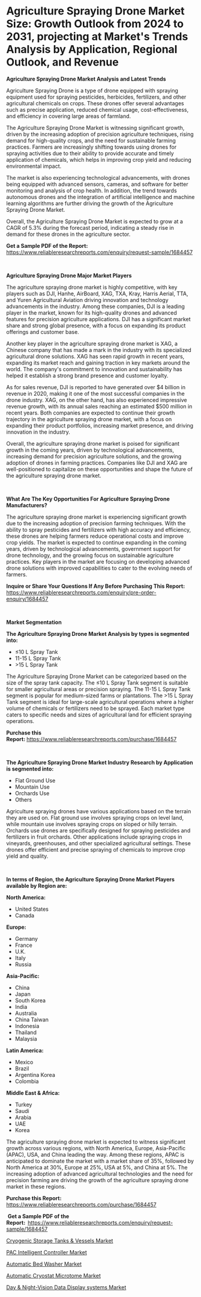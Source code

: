 <p><h1>Agriculture Spraying Drone Market Size: Growth Outlook from 2024 to 2031, projecting at Market's Trends Analysis by Application, Regional Outlook, and Revenue</h1></p><p><strong>Agriculture Spraying Drone Market Analysis and Latest Trends</strong></p>
<p><p>Agriculture Spraying Drone is a type of drone equipped with spraying equipment used for spraying pesticides, herbicides, fertilizers, and other agricultural chemicals on crops. These drones offer several advantages such as precise application, reduced chemical usage, cost-effectiveness, and efficiency in covering large areas of farmland.</p><p>The Agriculture Spraying Drone Market is witnessing significant growth, driven by the increasing adoption of precision agriculture techniques, rising demand for high-quality crops, and the need for sustainable farming practices. Farmers are increasingly shifting towards using drones for spraying activities due to their ability to provide accurate and timely application of chemicals, which helps in improving crop yield and reducing environmental impact.</p><p>The market is also experiencing technological advancements, with drones being equipped with advanced sensors, cameras, and software for better monitoring and analysis of crop health. In addition, the trend towards autonomous drones and the integration of artificial intelligence and machine learning algorithms are further driving the growth of the Agriculture Spraying Drone Market.</p><p>Overall, the Agriculture Spraying Drone Market is expected to grow at a CAGR of 5.3% during the forecast period, indicating a steady rise in demand for these drones in the agriculture sector.</p></p>
<p><strong>Get a Sample PDF of the Report:&nbsp;</strong> <a href="https://www.reliableresearchreports.com/enquiry/request-sample/1684457">https://www.reliableresearchreports.com/enquiry/request-sample/1684457</a></p>
<p>&nbsp;</p>
<p><strong>Agriculture Spraying Drone Major Market Players</strong></p>
<p><p>The agriculture spraying drone market is highly competitive, with key players such as DJI, Hanhe, AirBoard, XAG, TXA, Kray, Harris Aerial, TTA, and Yuren Agricultural Aviation driving innovation and technology advancements in the industry. Among these companies, DJI is a leading player in the market, known for its high-quality drones and advanced features for precision agriculture applications. DJI has a significant market share and strong global presence, with a focus on expanding its product offerings and customer base.</p><p>Another key player in the agriculture spraying drone market is XAG, a Chinese company that has made a mark in the industry with its specialized agricultural drone solutions. XAG has seen rapid growth in recent years, expanding its market reach and gaining traction in key markets around the world. The company's commitment to innovation and sustainability has helped it establish a strong brand presence and customer loyalty.</p><p>As for sales revenue, DJI is reported to have generated over $4 billion in revenue in 2020, making it one of the most successful companies in the drone industry. XAG, on the other hand, has also experienced impressive revenue growth, with its annual sales reaching an estimated $500 million in recent years. Both companies are expected to continue their growth trajectory in the agriculture spraying drone market, with a focus on expanding their product portfolios, increasing market presence, and driving innovation in the industry.</p><p>Overall, the agriculture spraying drone market is poised for significant growth in the coming years, driven by technological advancements, increasing demand for precision agriculture solutions, and the growing adoption of drones in farming practices. Companies like DJI and XAG are well-positioned to capitalize on these opportunities and shape the future of the agriculture spraying drone market.</p></p>
<p>&nbsp;</p>
<p><strong>What Are The Key Opportunities For Agriculture Spraying Drone Manufacturers?</strong></p>
<p><p>The agriculture spraying drone market is experiencing significant growth due to the increasing adoption of precision farming techniques. With the ability to spray pesticides and fertilizers with high accuracy and efficiency, these drones are helping farmers reduce operational costs and improve crop yields. The market is expected to continue expanding in the coming years, driven by technological advancements, government support for drone technology, and the growing focus on sustainable agriculture practices. Key players in the market are focusing on developing advanced drone solutions with improved capabilities to cater to the evolving needs of farmers.</p></p>
<p><strong>Inquire or Share Your Questions If Any Before Purchasing This Report:</strong> <a href="https://www.reliableresearchreports.com/enquiry/pre-order-enquiry/1684457">https://www.reliableresearchreports.com/enquiry/pre-order-enquiry/1684457</a></p>
<p>&nbsp;</p>
<p><strong>Market Segmentation</strong></p>
<p><strong>The Agriculture Spraying Drone Market Analysis by types is segmented into:</strong></p>
<p><ul><li>≤10 L Spray Tank</li><li>11-15 L Spray Tank</li><li>>15 L Spray Tank</li></ul></p>
<p><p>The Agriculture Spraying Drone Market can be categorized based on the size of the spray tank capacity. The ≤10 L Spray Tank segment is suitable for smaller agricultural areas or precision spraying. The 11-15 L Spray Tank segment is popular for medium-sized farms or plantations. The >15 L Spray Tank segment is ideal for large-scale agricultural operations where a higher volume of chemicals or fertilizers need to be sprayed. Each market type caters to specific needs and sizes of agricultural land for efficient spraying operations.</p></p>
<p><strong>Purchase this Report:&nbsp;</strong><a href="https://www.reliableresearchreports.com/purchase/1684457">https://www.reliableresearchreports.com/purchase/1684457</a></p>
<p>&nbsp;</p>
<p><strong>The Agriculture Spraying Drone Market Industry Research by Application is segmented into:</strong></p>
<p><ul><li>Flat Ground Use</li><li>Mountain Use</li><li>Orchards Use</li><li>Others</li></ul></p>
<p><p>Agriculture spraying drones have various applications based on the terrain they are used on. Flat ground use involves spraying crops on level land, while mountain use involves spraying crops on sloped or hilly terrain. Orchards use drones are specifically designed for spraying pesticides and fertilizers in fruit orchards. Other applications include spraying crops in vineyards, greenhouses, and other specialized agricultural settings. These drones offer efficient and precise spraying of chemicals to improve crop yield and quality.</p></p>
<p>&nbsp;</p>
<p><strong>In terms of Region, the Agriculture Spraying Drone Market Players available by Region are:</strong></p>
<p>
    <p> <strong> North America: </strong>
        <ul>
            <li>United States</li>
            <li>Canada</li>
        </ul>
        </p> 
    <p> <strong> Europe: </strong>
        <ul>
            <li>Germany</li>
            <li>France</li>
            <li>U.K.</li>
            <li>Italy</li>
            <li>Russia</li>
        </ul>
        </p> 
    <p> <strong> Asia-Pacific: </strong>
        <ul>
            <li>China</li>
            <li>Japan</li>
            <li>South Korea</li>
            <li>India</li>
            <li>Australia</li>
            <li>China Taiwan</li>
            <li>Indonesia</li>
            <li>Thailand</li>
            <li>Malaysia</li>
        </ul>
        </p> 
    <p> <strong> Latin America: </strong>
        <ul>
            <li>Mexico</li>
            <li>Brazil</li>
            <li>Argentina Korea</li>
            <li>Colombia</li>
        </ul>
        </p> 
    <p> <strong> Middle East & Africa: </strong>
        <ul>
            <li>Turkey</li>
            <li>Saudi</li>
            <li>Arabia</li>
            <li>UAE</li>
            <li>Korea</li>
        </ul>
    </p>
    </p>
<p><p>The agriculture spraying drone market is expected to witness significant growth across various regions, with North America, Europe, Asia-Pacific (APAC), USA, and China leading the way. Among these regions, APAC is anticipated to dominate the market with a market share of 35%, followed by North America at 30%, Europe at 25%, USA at 5%, and China at 5%. The increasing adoption of advanced agricultural technologies and the need for precision farming are driving the growth of the agriculture spraying drone market in these regions.</p></p>
<p><strong>Purchase this Report: </strong><a href="https://www.reliableresearchreports.com/purchase/1684457">https://www.reliableresearchreports.com/purchase/1684457</a></p>
<p>&nbsp;<strong>Get a Sample PDF of the Report:&nbsp;&nbsp;</strong><a href="https://www.reliableresearchreports.com/enquiry/request-sample/1684457">https://www.reliableresearchreports.com/enquiry/request-sample/1684457</a></p>
<p><strong></strong></p>
<p><p><a href="https://medium.com/@avaalsop666/cryogenic-storage-tanks-amp-vessels-nbsp-market-focuses-on-market-share-size-and-projected-a5721af542e9">Cryogenic Storage Tanks & Vessels Market</a></p><p><a href="https://medium.com/@avaalsop666/pac-intelligent-controller-market-insights-into-market-cagr-market-trends-and-growth-strategies-da1b4ec84045">PAC Intelligent Controller Market</a></p><p><a href="https://medium.com/@avaalsop666/automatic-bed-washer-market-comprehensive-assessment-by-type-application-and-geography-040e58191224">Automatic Bed Washer Market</a></p><p><a href="https://medium.com/@avaalsop666/automatic-cryostat-microtome-market-trends-forecast-and-competitive-analysis-to-2031-5131e317551c">Automatic Cryostat Microtome Market</a></p><p><a href="https://medium.com/@avaalsop666/day-amp-night-vision-data-display-systems-market-size-reveals-the-best-marketing-channels-in-af1beadc6ecb">Day & Night-Vision Data Display systems Market</a></p></p>